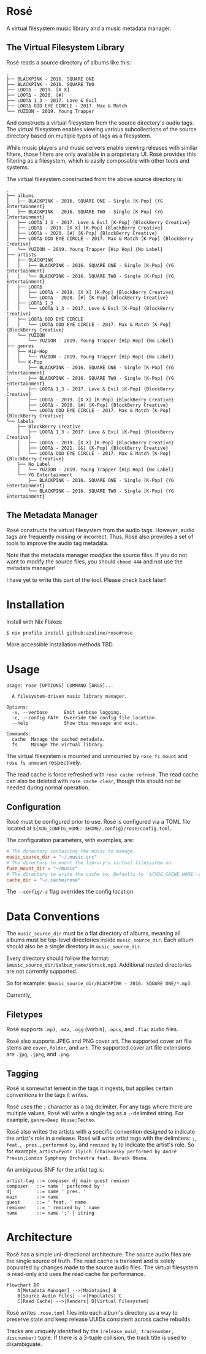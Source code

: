 # Rosé

A virtual filesystem music library and a music metadata manager.

## The Virtual Filesystem Library

Rosé reads a source directory of albums like this:

```tree
.
├── BLACKPINK - 2016. SQUARE ONE
├── BLACKPINK - 2016. SQUARE TWO
├── LOOΠΔ - 2019. [X X]
├── LOOΠΔ - 2020. [#]
├── LOOΠΔ 1_3 - 2017. Love & Evil
├── LOOΠΔ ODD EYE CIRCLE - 2017. Max & Match
└── YUZION - 2019. Young Trapper
```

And constructs a virtual filesystem from the source directory's audio tags. The
virtual filesystem enables viewing various subcollections of the source
directory based on multiple types of tags as a filesystem.

While music players and music servers enable viewing releases with similar
filters, those filters are only available in a proprietary UI. Rosé provides
this filtering as a filesystem, which is easily composable with other tools and
systems.

The virtual filesystem constructed from the above source directory is:

```tree
.
├── albums
│   ├── BLACKPINK - 2016. SQUARE ONE - Single [K-Pop] {YG Entertainment}
│   ├── BLACKPINK - 2016. SQUARE TWO - Single [K-Pop] {YG Entertainment}
│   ├── LOOΠΔ 1_3 - 2017. Love & Evil [K-Pop] {BlockBerry Creative}
│   ├── LOOΠΔ - 2019. [X X] [K-Pop] {BlockBerry Creative}
│   ├── LOOΠΔ - 2020. [#] [K-Pop] {BlockBerry Creative}
│   ├── LOOΠΔ ODD EYE CIRCLE - 2017. Max & Match [K-Pop] {BlockBerry Creative}
│   └── YUZION - 2019. Young Trapper [Hip Hop] {No Label}
├── artists
│   ├── BLACKPINK
│   │   ├── BLACKPINK - 2016. SQUARE ONE - Single [K-Pop] {YG Entertainment}
│   │   └── BLACKPINK - 2016. SQUARE TWO - Single [K-Pop] {YG Entertainment}
│   ├── LOOΠΔ
│   │   ├── LOOΠΔ - 2019. [X X] [K-Pop] {BlockBerry Creative}
│   │   └── LOOΠΔ - 2020. [#] [K-Pop] {BlockBerry Creative}
│   ├── LOOΠΔ 1_3
│   │   └── LOOΠΔ 1_3 - 2017. Love & Evil [K-Pop] {BlockBerry Creative}
│   ├── LOOΠΔ ODD EYE CIRCLE
│   │   └── LOOΠΔ ODD EYE CIRCLE - 2017. Max & Match [K-Pop] {BlockBerry Creative}
│   └── YUZION
│       └── YUZION - 2019. Young Trapper [Hip Hop] {No Label}
├── genres
│   ├── Hip-Hop
│   │   └── YUZION - 2019. Young Trapper [Hip Hop] {No Label}
│   └── K-Pop
│       ├── BLACKPINK - 2016. SQUARE ONE - Single [K-Pop] {YG Entertainment}
│       ├── BLACKPINK - 2016. SQUARE TWO - Single [K-Pop] {YG Entertainment}
│       ├── LOOΠΔ 1_3 - 2017. Love & Evil [K-Pop] {BlockBerry Creative}
│       ├── LOOΠΔ - 2019. [X X] [K-Pop] {BlockBerry Creative}
│       ├── LOOΠΔ - 2020. [#] [K-Pop] {BlockBerry Creative}
│       └── LOOΠΔ ODD EYE CIRCLE - 2017. Max & Match [K-Pop] {BlockBerry Creative}
└── labels
    ├── BlockBerry Creative
    │   ├── LOOΠΔ 1_3 - 2017. Love & Evil [K-Pop] {BlockBerry Creative}
    │   ├── LOOΠΔ - 2019. [X X] [K-Pop] {BlockBerry Creative}
    │   ├── LOOΠΔ - 2021. [&] [K-Pop] {BlockBerry Creative}
    │   └── LOOΠΔ ODD EYE CIRCLE - 2017. Max & Match [K-Pop] {BlockBerry Creative}
    ├── No Label
    │   └── YUZION - 2019. Young Trapper [Hip Hop] {No Label}
    └── YG Entertainment
        ├── BLACKPINK - 2016. SQUARE ONE - Single [K-Pop] {YG Entertainment}
        └── BLACKPINK - 2016. SQUARE TWO - Single [K-Pop] {YG Entertainment}
```

## The Metadata Manager

Rosé constructs the virtual filesystem from the audio tags. However, audio tags
are frequently missing or incorrect. Thus, Rosé also provides a set of tools to
improve the audio tag metadata.

Note that the metadata manager _modifies_ the source files. If you do not want
to modify the source files, you should `chmod 444` and not use the metadata
manager!

I have yet to write this part of the tool. Please check back later!

# Installation

Install with Nix Flakes:

```bash
$ nix profile install github:azuline/rose#rose
```
 
More accessible installation methods TBD.

# Usage

```
Usage: rose [OPTIONS] COMMAND [ARGS]...

  A filesystem-driven music library manager.

Options:
  -v, --verbose      Emit verbose logging.
  -c, --config PATH  Override the config file location.
  --help             Show this message and exit.

Commands:
  cache  Manage the cached metadata.
  fs     Manage the virtual library.
```

The virtual filesystem is mounted and unmounted by `rose fs mount` and
`rose fs unmount` respectively.

The read cache is force refreshed with `rose cache refresh`. The read cache can
also be deleted with `rose cache clear`, though this should not be needed
during normal operation.

## Configuration

Rosé must be configured prior to use. Rosé is configured via a TOML file
located at `${XDG_CONFIG_HOME:-$HOME/.config}/rose/config.toml`.

The configuration parameters, with examples, are:

```toml
# The directory containing the music to manage.
music_source_dir = "~/.music-src"
# The directory to mount the library's virtual filesystem on.
fuse_mount_dir = "~/music"
# The directory to write the cache to. Defaults to `${XDG_CACHE_HOME:-$HOME/.cache}/rose`.
cache_dir = "~/.cache/rose"
```

The `--config/-c` flag overrides the config location.

# Data Conventions

The `music_source_dir` must be a flat directory of albums, meaning all albums
must be top-level directories inside `music_source_dir`. Each album should also
be a single directory in `music_source_dir`.

Every directory should follow the format: `$music_source_dir/$album_name/$track.mp3`.
Additional nested directories are not currently supported.

So for example: `$music_source_dir/BLACKPINK - 2016. SQUARE ONE/*.mp3`.

Currently, 

## Filetypes

Rosé supports `.mp3`, `.m4a`, `.ogg` (vorbis), `.opus`, and `.flac` audio files.

Rosé also supports JPEG and PNG cover art. The supported cover art file stems
are `cover`, `folder`, and `art`. The supported cover art file extensions are
`.jpg`, `.jpeg`, and `.png`.

## Tagging

Rosé is somewhat lenient in the tags it ingests, but applies certain
conventions in the tags it writes.

Rosé uses the `;` character as a tag delimiter. For any tags where there are
multiple values, Rosé will write a single tag as a `;`-delimited string. For
example, `genre=Deep House;Techno`.

Rosé also writes the artists with a specific convention designed to indicate
the artist's role in a release. Rosé will write artist tags with the
delimiters: `;`, ` feat. `, ` pres.`, ` performed by `, and `remixed by` to
indicate the artist's role. So for example,
`artist=Pyotr Ilyich Tchaikovsky performed by André Previn;London Symphony Orchestra feat. Barack Obama`.

An ambiguous BNF for the artist tag is:

```
artist-tag ::= composer dj main guest remixer
composer   ::= name ' performed by '
dj         ::= name ' pres. '
main       ::= name
guest      ::= ' feat. ' name
remixer    ::= ' remixed by ' name
name       ::= name ';' | string
```

# Architecture

Rosé has a simple uni-directional architecture. The source audio files are the
single source of truth. The read cache is transient and is solely populated by
changes made to the source audio files. The virtual filesystem is read-only and
uses the read cache for performance.

```mermaid
flowchart BT
    A[Metadata Manager] -->|Maintains| B
    B[Source Audio Files] -->|Populates| C
    C[Read Cache] -->|Renders| D[Virtual Filesystem]
```

Rosé writes `.rose.toml` files into each album's directory as a way to
preserve state and keep release UUIDs consistent across cache rebuilds.

Tracks are uniquely identified by the `(release_uuid, tracknumber, discnumber)`
tuple. If there is a 3-tuple collision, the track title is used to disambiguate.

